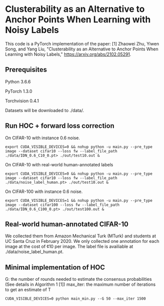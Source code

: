 # Clusterability as an Alternative to Anchor Points When Learning with Noisy Labels
This code is a PyTorch implementation of the paper:
[1] Zhaowei Zhu, Yiwen Song, and Yang Liu, "Clusterability as an Alternative to Anchor Points When Learning with Noisy Labels," https://arxiv.org/abs/2102.05291.

## Prerequisites
Python 3.6.6

PyTorch 1.3.0

Torchvision 0.4.1

Datasets will be downloaded to ./data/.

## Run HOC + forward loss correction
On CIFAR-10 with instance 0.6 noise. 

```
export CUDA_VISIBLE_DEVICES=0 && nohup python -u main.py --pre_type image --dataset cifar10 --loss fw --label_file_path ./data/IDN_0.6_C10_0.pt> ./out/test10.out &
```

On CIFAR-10 with real-world human-annotated labels

```
export CUDA_VISIBLE_DEVICES=0 && nohup python -u main.py --pre_type image --dataset cifar10 --loss fw --label_file_path ./data/noise_label_human.pt> ./out/test10.out &
```

On CIFAR-100 with instance 0.6 noise. 

```
export CUDA_VISIBLE_DEVICES=1 && nohup python -u main.py --pre_type image --dataset cifar100 --loss fw --label_file_path ./data/IDN_0.6_C100_0.pt> ./out/test100.out &
```

## Real-world human-annotated CIFAR-10
We collected them from Amazon Mechanical Turk (MTurk) and students at UC Santa Cruz in February 2020. We only collected one annotation for each image at the cost of ¢10 per image. The label file is availiable at ./data/noise_label_human.pt.


## Minimal implementation of HOC
G: the number of rounds needed to estimate the consensus probabilities (See details in Algorithm 1 [1])
max_iter: the maximum number of iterations to get an estimate of T 
```
CUDA_VISIBLE_DEVICES=0 python main_min.py --G 50 --max_iter 1500
```
